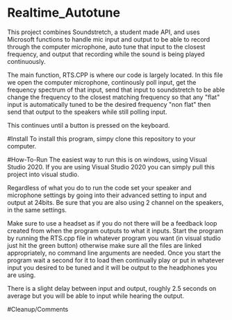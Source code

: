 # Realtime_Autotune

This project combines Soundstretch, a student made API, and uses Microsoft functions to handle mic input and output to be able to record through the computer microphone, auto tune that input to the closest frequency, and output that recording while the sound is being played continuously. 

The main function, RTS.CPP is where our code is largely located. In this file we open the computer microphone, continously poll input, get the frequency spectrum of that input, send that input to soundstretch to be able change the frequency to the closest matching frequency so that any "flat" input is automatically tuned to be the desired frequency "non flat" then send that output to the speakers while still polling input. 

This continues until a button is pressed on the keyboard.

#Install
To install this program, simpy clone this repository to your computer.

#How-To-Run
The easiest way to run this is on windows, using Visual Studio 2020.
If you are using Visual Studio 2020 you can simply pull this project into visual studio. 

Regardless of what you do to run the code set your speaker and microphone settings by going into their advanced setting to input and output at 24bits. Be sure that you are also using 2 channel on the speakers, in the same settings.

Make sure to use a headset as if you do not there will be a feedback loop created from when the program outputs to what it inputs. Start the program by running the RTS.cpp file in whatever program you want (in visual studio just hit the green button) otherwise make sure all the files are linked appropriately, no command line arguments are needed. Once you start the program wait a second for it to load then continually play or put in whatever input you desired to be tuned and it will be output to the headphones you are using.

There is a slight delay between input and output, roughly 2.5 seconds on average but you will be able to input while hearing the output.


#Cleanup/Comments
